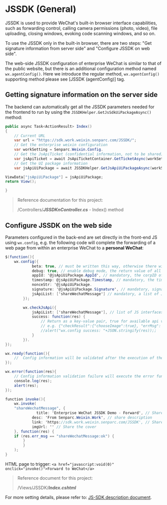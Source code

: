 # JSSDK (General)

JSSDK is used to provide WeChat's built-in browser interface capabilities, such as forwarding control, calling camera permissions (photo, video), file uploading, closing windows, evoking code scanning windows, and so on.

To use the JSSDK only in the built-in browser, there are two steps: "Get signature information from server side" and "Configure JSSDK on web side".

The web-side JSSDK configuration of enterprise WeChat is similar to that of the public website, but there is an additional configuration method named `wx.agentConfig()`. Here we introduce the regular method, `wx.agentConfig()` supporting method please see [JSSDK (agentConfig)] tag.

## Getting signature information on the server side

The backend can automatically get all the JSSDK parameters needed for the frontend to run by using the `JSSDKHelper.GetJsSdkUiPackageAsync()` method:

```c#
public async Task<ActionResult> Index()
{
    // Current URL
    var url = "https://sdk.work.weixin.senparc.com/JSSDK/";
    // Get the enterprise weixin configuration
    var workSetting = Senparc.Weixin.Config.
    // Get the JsApiTicket (confidential information, not to be shared)
    var jsApiTicket = await JsApiTicketContainer.GetTicketAsync(workSetting.WeixinCorpId, workSetting.WeixinCorpSecret, false); // Get the UI packaging information.
    // Get the UI package information
    var jsApiUiPackage = await JSSDKHelper.GetJsApiUiPackageAsync(workSetting.WeixinCorpId, workSetting.WeixinCorpSecret, url, jsApiTicket, false); // Get the UI packaged information. var jsApiUiPackage = await JSSDKHelper.GetJsApiUiPackageAsync(workSetting. false);

ViewData["jsApiUiPackage"] = jsApiUiPackage;
return View();

}
```

> Reference documentation for this project:
>
> /Controllers/**_JSSDKnController.cs_** - Index() method

## Configure JSSDK on the web side

Parameters configured in the back-end are set directly in the front-end JS using `wx.config`, e.g. the following code will complete the forwarding of a web page from within an enterprise WeChat to a **personal WeChat**:

```c#
$(function(){
    wx.config({
            beta: true, // must be written this way, otherwise there will be problems with the wx.invoke call form jsapi
            debug: true, // enable debug mode, the return value of all api calls will be alerted on the client side, if you want to see the incoming parameters, you can open it on the pc side, and the parameter information will be typed out through the log, and it will only be printed when it is on the pc side.
            appId: '@jsApiUiPackage.AppId', // mandatory, the corpID of enterprise weibo
            timestamp: @jsApiUiPackage.Timestamp, // mandatory, the timestamp for signature generation
            nonceStr: '@jsApiUiPackage.
            signature: '@jsApiUiPackage.Signature', // mandatory, signature, see Appendix - JS-SDK Signature Algorithm for Using Permissions
            jsApiList: ['shareWechatMessage'] // mandatory, a list of JS interfaces to be used, any interface to be called needs to be passed in
        });

​        wx.checkJsApi({
​            jsApiList: ['shareWechatMessage'], // list of JS interfaces to be checked, see Appendix 2 for a list of all JS interfaces, }
​            success: function(res) {
​                // Return as a key-value pair, true for available api values, false for unavailable ones.
​                // e.g. {"checkResult":{"chooseImage":true}, "errMsg": "checkJsApi:ok"}
​                //alert("wx.config success: "+JSON.stringify(res));;
​            }
​        }).
});

wx.ready(function(){
    //  Config information will be validated after the execution of the ready method, all interfaces must be called after the result of the config interface, config is a client-side asynchronous operation, so if you need to call the relevant interfaces when the page is loaded, you must put the relevant interfaces in the ready function to ensure the correct implementation.For interfaces that are called only when triggered by the user, they can be called directly and do not need to be placed in the ready function.
});

wx.error(function(res){
    // Config information validation failure will execute the error function, such as signature expiration caused by the validation failure, the specific error message can open the debug mode of the config to view, you can also view the res parameter in the return, for SPA can be updated here signature.
    console.log(res);
    alert(res);
});

function invoke(){
    wx.invoke(
    "shareWechatMessage", {
              title: 'Enterprise WeChat JSSDK Demo - Forward', // Share title
            desc: 'From Senparc.Weixin.Work', // share description
            link: 'https://sdk.work.weixin.senparc.com/JSSDK', // Share link
            imgUrl: '' // Share the cover
    }, function(res) {
    if (res.err_msg == "shareWechatMessage:ok") {
        }
        }
    );
}
```

HTML page to trigger: `<a href="javascript:void(0)" onclick="invoke()">Forward to WeChat</a>`

> Reference document for this project:
>
> /Views/JSSDK/**_Index.cshtml_**

For more setting details, please refer to: [JS-SDK description document](https://developers.weixin.qq.com/doc/offiaccount/OA_Web_Apps/JS-SDK.html).
